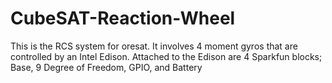 # CubeSAT-Reaction-Wheel

This is the RCS system for oresat. It involves 4 moment gyros that are controlled by an Intel Edison. Attached to the Edison are 4 Sparkfun blocks; Base, 9 Degree of Freedom, GPIO, and Battery


